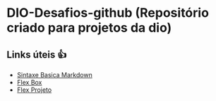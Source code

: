 # DIO-Desafios-github (Repositório criado para projetos da dio)

## Links úteis 👍
- [Sintaxe Basica Markdown](https://www.markdownguide.org/basic-syntax/)
- [Flex Box](https://css-tricks.com/snippets/css/a-guide-to-flexbox/)
- [Flex Projeto](https://xxmiguelhubxx.github.io/Repositorio-Projetos-DIO/Projetos-DIO/flex-projeto/)

